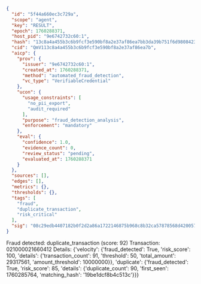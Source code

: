 ```json
{
  "id": "5f44a660ec3c729a",
  "scope": "agent",
  "key": "RESULT",
  "epoch": 1760288371,
  "host_pid": "9e6742732c60:1",
  "hash": "13c8a4a455b3c6b9fcf3e590bf8a2e37af86ea7bb3da39b751f6d98084231fff",
  "cid": "QmV113c8a4a455b3c6b9fcf3e590bf8a2e37af86ea7b",
  "aicp": {
    "prov": {
      "issuer": "9e6742732c60:1",
      "created_at": 1760288371,
      "method": "automated_fraud_detection",
      "vc_type": "VerifiableCredential"
    },
    "ucon": {
      "usage_constraints": [
        "no_pii_export",
        "audit_required"
      ],
      "purpose": "fraud_detection_analysis",
      "enforcement": "mandatory"
    },
    "eval": {
      "confidence": 1.0,
      "evidence_count": 0,
      "review_status": "pending",
      "evaluated_at": 1760288371
    }
  },
  "sources": [],
  "edges": [],
  "metrics": {},
  "thresholds": {},
  "tags": [
    "fraud",
    "duplicate_transaction",
    "risk_critical"
  ],
  "sig": "08c29edb4407182b0f2d2a86a1722146875b968c8b32ca57878568d420057146"
}
```

Fraud detected: duplicate_transaction (score: 92)
Transaction: 021000021660412
Details: {'velocity': {'fraud_detected': True, 'risk_score': 100, 'details': {'transaction_count': 91, 'threshold': 50, 'total_amount': 29317561, 'amount_threshold': 10000000}}, 'duplicate': {'fraud_detected': True, 'risk_score': 85, 'details': {'duplicate_count': 90, 'first_seen': 1760285764, 'matching_hash': '19be1dcf8b4c513c'}}}